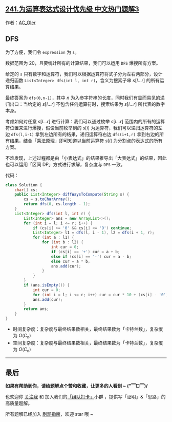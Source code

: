 ## [241.为运算表达式设计优先级 中文热门题解3](https://leetcode.cn/problems/different-ways-to-add-parentheses/solutions/100000/by-ac_oier-z07i)

作者：[AC_OIer](https://leetcode.cn/u/AC_OIer)
## DFS

为了方便，我们令 `expression` 为 `s`。

数据范围为 $20$，且要统计所有的计算结果，我们可以运用 `DFS` 爆搜所有方案。

给定的 `s` 只有数字和运算符，我们可以根据运算符将式子分为左右两部分，设计递归函数 `List<Integer> dfs(int l, int r)`，含义为搜索子串 $s[l...r]$ 的所有运算结果。

最终答案为 `dfs(0,n-1)`，其中 $n$ 为入参字符串的长度，同时我们有显而易见的递归出口：当给定的 $s[l...r]$ 不包含任何运算符时，搜索结果为 $s[l...r]$ 所代表的数字本身。

考虑如何对任意 $s[l...r]$ 进行计算：我们可以通过枚举 $s[l...r]$ 范围内的所有的运算符位置来进行爆搜，假设当前枚举到的 $s[i]$ 为运算符，我们可以递归运算符的左边 `dfs(l,i-1)` 拿到左边所有的结果，递归运算符右边 `dfs(i+1,r)` 拿到右边的所有结果，结合「乘法原理」即可知道以当前运算符 $s[i]$ 为分割点的表达式的所有方案。

不难发现，上述过程都是由「小表达式」的结果推导出「大表达式」的结果，因此也可以运用「区间 DP」方式进行求解，复杂度与 `DFS` 一致。

代码：
```Java []
class Solution {
    char[] cs;
    public List<Integer> diffWaysToCompute(String s) {
        cs = s.toCharArray();
        return dfs(0, cs.length - 1);
    }
    List<Integer> dfs(int l, int r) {
        List<Integer> ans = new ArrayList<>();
        for (int i = l; i <= r; i++) {
            if (cs[i] >= '0' && cs[i] <= '9') continue;
            List<Integer> l1 = dfs(l, i - 1), l2 = dfs(i + 1, r);
            for (int a : l1) {
                for (int b : l2) {
                    int cur = 0;
                    if (cs[i] == '+') cur = a + b;
                    else if (cs[i] == '-') cur = a - b;
                    else cur = a * b;
                    ans.add(cur);
                }
            }
        }
        if (ans.isEmpty()) {
            int cur = 0;
            for (int i = l; i <= r; i++) cur = cur * 10 + (cs[i] - '0');
            ans.add(cur);
        }
        return ans;
    }
}
```
* 时间复杂度：复杂度与最终结果数相关，最终结果数为「卡特兰数」，复杂度为 $O(C_{n})$
* 空间复杂度：复杂度与最终结果数相关，最终结果数为「卡特兰数」，复杂度为 $O(C_{n})$

---

## 最后

**如果有帮助到你，请给题解点个赞和收藏，让更多的人看到 ~ ("▔□▔)/**

也欢迎你 [关注我](https://oscimg.oschina.net/oscnet/up-19688dc1af05cf8bdea43b2a863038ab9e5.png) 和 加入我们的[「组队打卡」](https://leetcode-cn.com/u/ac_oier/)小群 ，提供写「证明」&「思路」的高质量题解。

所有题解已经加入 [刷题指南](https://github.com/SharingSource/LogicStack-LeetCode/wiki)，欢迎 star 哦 ~